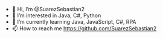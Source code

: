 - 👋 Hi, I’m @SuarezSebastian2
- 👀 I’m interested in Java, C#, Python
- 🌱 I’m currently learning Java, JavaScript, C#, RPA
- 📫 How to reach me https://github.com/SuarezSebastian2

<!---
SuarezSebastian2/SuarezSebastian2 is a ✨ special ✨ repository because its `README.md` (this file) appears on your GitHub profile.
You can click the Preview link to take a look at your change
--->
